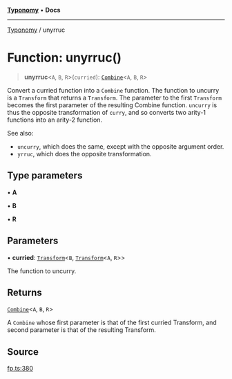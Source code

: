 [**Typonomy**](../README.md) • **Docs**

***

[Typonomy](../globals.md) / unyrruc

# Function: unyrruc()

> **unyrruc**\<`A`, `B`, `R`\>(`curried`): [`Combine`](../type-aliases/Combine.md)\<`A`, `B`, `R`\>

Convert a curried function into a `Combine` function.
The function to uncurry is a `Transform` that returns a `Transform`.
The parameter to the first `Transform` becomes the first parameter of the resulting Combine function.
`uncurry` is thus the opposite transformation of `curry`,
and so converts two arity-1 functions into an arity-2 function.

See also:
  * `uncurry`, which does the same, except with the opposite argument order.
  * `yrruc`, which does the opposite transformation.

## Type parameters

• **A**

• **B**

• **R**

## Parameters

• **curried**: [`Transform`](../type-aliases/Transform.md)\<`B`, [`Transform`](../type-aliases/Transform.md)\<`A`, `R`\>\>

The function to uncurry.

## Returns

[`Combine`](../type-aliases/Combine.md)\<`A`, `B`, `R`\>

A `Combine` whose first parameter is that of the first curried Transform,
 and second parameter is that of the resulting Transform.

## Source

[fp.ts:380](https://github.com/softcraft-development/typonomy/blob/d8b6722e8f9213512ecbf239a27330f22316ef6d/src/fp.ts#L380)
